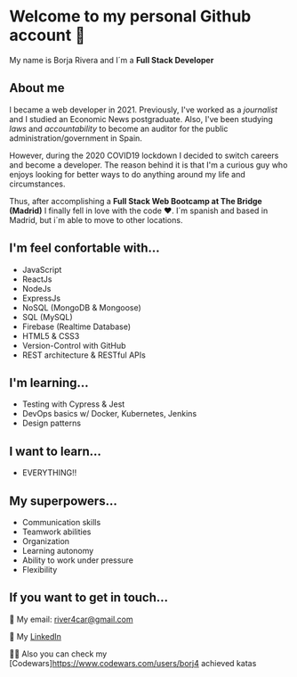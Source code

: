 # Welcome to my personal Github account 👋

My name is Borja Rivera and I´m a __Full Stack Developer__

## About me

I became a web developer in 2021. Previously, I've worked as a _journalist_ and I studied an Economic News postgraduate.
Also, I've been studying _laws_ and _accountability_ to become an auditor for the public administration/government in Spain.

However, during the 2020 COVID19 lockdown I decided to switch careers and become a developer. The reason behind it is that I'm a curious guy who enjoys looking for better ways to do anything around my life and circumstances.

Thus, after accomplishing a __Full Stack Web Bootcamp at The Bridge (Madrid)__ I finally fell in love with the code ❤️.
I´m spanish and based in Madrid, but i´m able to move to other locations.

## I'm feel confortable with...

+ JavaScript
+ ReactJs
+ NodeJs
+ ExpressJs
+ NoSQL (MongoDB & Mongoose)
+ SQL (MySQL)
+ Firebase (Realtime Database)
+ HTML5 & CSS3
+ Version-Control with GitHub
+ REST architecture & RESTful APIs

## I'm learning...

+ Testing with Cypress & Jest
+ DevOps basics w/ Docker, Kubernetes, Jenkins
+ Design patterns

## I want to learn...

+ EVERYTHING!!

## My superpowers...

+ Communication skills
+ Teamwork abilities
+ Organization
+ Learning autonomy
+ Ability to work under pressure
+ Flexibility

## If you want to get in touch...

📩 My email: river4car@gmail.com

🔭 My [LinkedIn](https://www.linkedin.com/in/borjarivera/)

🤜🏻 Also you can check my [Codewars]https://www.codewars.com/users/borj4 achieved katas
